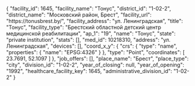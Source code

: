 {
    "facility_id": 1645,
    "facility_name": "Тонус",
    "district_id": "1-02-2",
    "district_name": "Московский район, Брест",
    "facility_url": "https:\/\/tonusbrest.by\/",
    "facility_address": "ул. Ленинградская",
    "title": "Тонус",
    "facility_type": "Брестский областной детский центр медицинской реабилитации",
    "ap_1": "19",
    "name": "Тонус",
    "state": "private institution",
    "stats": [],
    "med_id": 10218310,
    "address": "ул. Ленинградская",
    "devices": [],
    "coord_x_y": {
        "crs": {
            "type": "name",
            "properties": {
                "name": "EPSG:4326"
            }
        },
        "type": "Point",
        "coordinates": [
            23.7691,
            52.1097
        ]
    },
    "job_offers": [],
    "place_name": "Брест",
    "place_type": "city",
    "division_id": "1-02-2",
    "year_of_closing": null,
    "year_of_opening": "1992",
    "healthcare_facility_key": 1645,
    "administrative_division_id": "1-02-2"
}